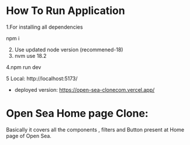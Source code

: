 # How To Run Application 

1.For installing all dependencies

npm i

2. Use updated node version (recommened-18)
3. nvm use 18.2
   
4.npm run dev 

5 Local:   http://localhost:5173/

- deployed version: https://open-sea-clonecom.vercel.app/


# Open Sea Home page Clone:
Basically it covers all the components , filters and Button present at Home page of Open Sea. 
